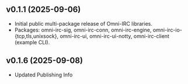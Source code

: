 ## v0.1.1 (2025-09-06)

- Initial public multi-package release of Omni-IRC libraries.
- Packages: omni-irc-sig, omni-irc-conn, omni-irc-engine, omni-irc-io-{tcp,tls,unixsock},
  omni-irc-ui, omni-irc-ui-notty, omni-irc-client (example CLI).

## v0.1.6 (2025-09-08)

- Updated Publishing Info
